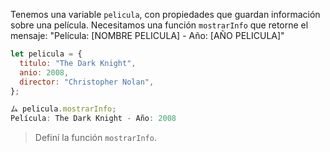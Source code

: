 Tenemos una variable `pelicula`, con propiedades que guardan información sobre una película.
Necesitamos una función `mostrarInfo` que retorne el mensaje: "Película: [NOMBRE PELICULA] - Año: [AÑO PELICULA]"

```js
let pelicula = {
  titulo: "The Dark Knight",
  anio: 2008,
  director: "Christopher Nolan",
};

ム pelicula.mostrarInfo;
Película: The Dark Knight - Año: 2008
```

> Definí la función `mostrarInfo`.